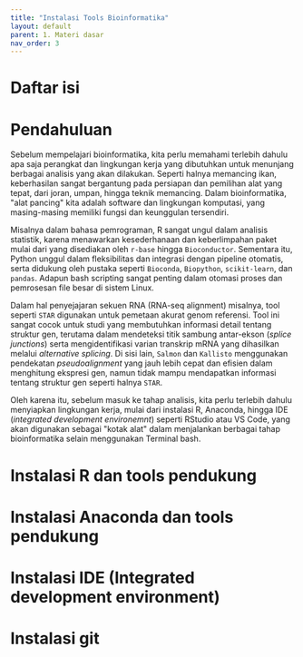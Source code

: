 ```yaml
---
title: "Instalasi Tools Bioinformatika"
layout: default
parent: 1. Materi dasar
nav_order: 3
---
```


# Daftar isi

# Pendahuluan 

Sebelum mempelajari bioinformatika, kita perlu memahami terlebih dahulu apa saja perangkat dan lingkungan kerja yang dibutuhkan untuk menunjang berbagai analisis yang akan dilakukan. Seperti halnya memancing ikan, keberhasilan sangat bergantung pada persiapan dan pemilihan alat yang tepat, dari joran, umpan, hingga teknik memancing. Dalam bioinformatika, "alat pancing" kita adalah software dan lingkungan komputasi, yang masing-masing memiliki fungsi dan keunggulan tersendiri. 

Misalnya dalam bahasa pemrograman, R sangat ungul dalam analisis statistik, karena menawarkan kesederhanaan dan keberlimpahan paket mulai dari yang disediakan oleh `r-base` hingga `Bioconductor`. Sementara itu, Python unggul dalam fleksibilitas dan integrasi dengan pipeline otomatis, serta didukung oleh pustaka seperti `Bioconda`, `Biopython`, `scikit-learn`, dan `pandas`. Adapun bash scripting sangat penting dalam otomasi proses dan pemrosesan file besar di sistem Linux. 

Dalam hal penyejajaran sekuen RNA (RNA-seq alignment) misalnya, tool seperti `STAR` digunakan untuk pemetaan akurat genom referensi. Tool ini sangat cocok untuk studi yang membutuhkan informasi detail tentang struktur gen, terutama dalam mendeteksi titik sambung antar-ekson (*splice junctions*) serta mengidentifikasi varian transkrip mRNA yang dihasilkan melalui *alternative splicing*. Di sisi lain, `Salmon` dan `Kallisto` menggunakan pendekatan *pseudoalignment* yang jauh lebih cepat dan efisien dalam menghitung ekspresi gen, namun tidak mampu mendapatkan informasi tentang struktur gen seperti halnya `STAR`.

Oleh karena itu, sebelum masuk ke tahap analisis, kita perlu terlebih dahulu menyiapkan lingkungan kerja, mulai dari instalasi R, Anaconda, hingga IDE (*integrated development environemnt*) seperti RStudio atau VS Code, yang akan digunakan sebagai "kotak alat" dalam menjalankan berbagai tahap bioinformatika selain menggunakan Terminal bash.

# Instalasi R dan tools pendukung


# Instalasi Anaconda dan tools pendukung

# Instalasi IDE (Integrated development environment)

# Instalasi git